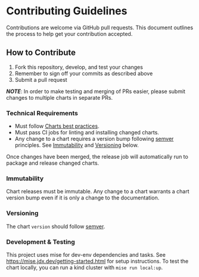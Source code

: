 # Contributing Guidelines

Contributions are welcome via GitHub pull requests. This document outlines the process to help get your contribution accepted.

## How to Contribute

1. Fork this repository, develop, and test your changes
1. Remember to sign off your commits as described above
1. Submit a pull request

***NOTE***: In order to make testing and merging of PRs easier, please submit changes to multiple charts in separate PRs.

### Technical Requirements

* Must follow [Charts best practices](https://helm.sh/docs/topics/chart_best_practices/).
* Must pass CI jobs for linting and installing changed charts.
* Any change to a chart requires a version bump following [semver](https://semver.org/) principles. See [Immutability](#immutability) and [Versioning](#versioning) below.

Once changes have been merged, the release job will automatically run to package and release changed charts.

### Immutability

Chart releases must be immutable. Any change to a chart warrants a chart version bump even if it is only a change to the documentation.

### Versioning

The chart `version` should follow [semver](https://semver.org/).

### Development & Testing

This project uses mise for dev-env dependencies and tasks. See https://mise.jdx.dev/getting-started.html for setup instructions.
To test the chart locally, you can run a kind cluster with `mise run local:up`.
